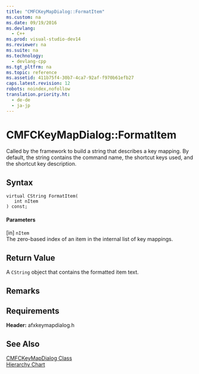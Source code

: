 ```yaml
---
title: "CMFCKeyMapDialog::FormatItem"
ms.custom: na
ms.date: 09/19/2016
ms.devlang: 
  - C++
ms.prod: visual-studio-dev14
ms.reviewer: na
ms.suite: na
ms.technology: 
  - devlang-cpp
ms.tgt_pltfrm: na
ms.topic: reference
ms.assetid: 411b75f4-30b7-4ca7-92af-f970b61efb27
caps.latest.revision: 12
robots: noindex,nofollow
translation.priority.ht: 
  - de-de
  - ja-jp
---
```

# CMFCKeyMapDialog::FormatItem
Called by the framework to build a string that describes a key mapping. By default, the string contains the command name, the shortcut keys used, and the shortcut key description.  
  
## Syntax  
  
```  
virtual CString FormatItem(  
   int nItem   
) const;  
```  
  
#### Parameters  
 [in] `nItem`  
 The zero-based index of an item in the internal list of key mappings.  
  
## Return Value  
 A `CString` object that contains the formatted item text.  
  
## Remarks  
  
## Requirements  
 **Header:** afxkeymapdialog.h  
  
## See Also  
 [CMFCKeyMapDialog Class](../vs140/CMFCKeyMapDialog-Class.md)   
 [Hierarchy Chart](../vs140/Hierarchy-Chart.md)